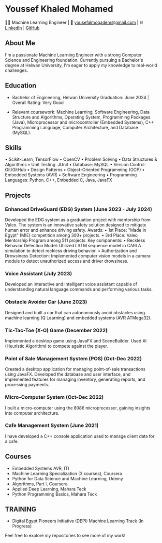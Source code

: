 
# Youssef Khaled Mohamed

👨‍💻 Machine Learning Engineer | 📧 yousefalmoqadem@gmail.com | 🌐 [LinkedIn](https://www.linkedin.com/in/youssef-khaled-m/) | [GitHub](https://github.com/Youssef-KhaledMo)

## About Me

I'm a passionate Machine Learning Engineer with a strong Computer Science and Engineering foundation. Currently pursuing a Bachelor's degree at Helwan University, I'm eager to apply my knowledge to real-world challenges.

## Education

- Bachelor of Engineering, Helwan University
Graduation: June 2024 | Overall Rating: Very Good

- Relevant coursework: Machine Learning, Software Engineering, Data Structure and Algorithms, Operating System, Programming Packages (Java), Microprocessor and microcontroller (Embedded Systems), C++ Programming Language, Computer Architecture, and Database (MySQL).

## Skills

•	Scikit-Learn, TensorFlow
•	OpenCV
•	Problem Solving
•	Data Structures & Algorithms
•	Unit Testing: JUnit
•	Database: MySQL
•	Version Control: Git/GitHub
•	Design Patterns
•	Object-Oriented Programming (OOP)
•	Embedded Systems (AVR)
•	Software Engineering
•	Programming Languages: Python, C++, Embedded C, Java, JavaFX 

## Projects
### Enhanced DriveGuard (EDG) System (June 2023 - July 2024)
Developed the EDG system as a graduation project with mentorship from Valeo. The system is an innovative safety solution designed to mitigate human error and enhance driving safety.
Awards:
•	1st Place: "Made in Egypt" (MIE) competition among 300+ projects.
•	3rd Place: Valeo Mentorship Program among 511 projects.
Key components:
•	Reckless Behavior Detection Model: Utilized LSTM sequence model in CARLA simulation to detect reckless driving behavior.
•	Authorization and Drowsiness Detection: Implemented computer vision models in a camera module to detect unauthorized access and driver drowsiness.


### Voice Assistant (July 2023)

Developed an interactive and intelligent voice assistant capable of understanding natural language commands and performing various tasks.

### Obstacle Avoider Car (June 2023)

Designed and built a car that can autonomously avoid obstacles using machine learning (Q Learning) and embedded systems (AVR ATMega32).

### Tic-Tac-Toe (X-O) Game (December 2022)

Implemented a desktop game using JavaFX and SceneBuilder. Used AI (Heuristic Algorithm) to compete against the player.

### Point of Sale Management System (POS) (Oct-Dec 2022)

Created a desktop application for managing point-of-sale transactions using JavaFX. Developed the database and user interface, and implemented features for managing inventory, generating reports, and processing payments.

### Micro-Computer System (Oct-Dec 2022)

I built a micro-computer using the 8086 microprocessor, gaining insights into computer architecture.

### Cafe Management System (June 2021)

I have developed a C++ console application used to manage client data for a cafe.

## Courses
- Embedded Systems AVR, ITI
- Machine Learning Specialization (3 courses), Coursera
- Python for Data Science and Machine Learning, Udemy
- Algorithms, Part I, Coursera
- Applied Deep Learning, Mahara Teck
- Python Programming Basics, Mahara Teck

## TRAINING
-	Digital Egypt Pioneers Initiative (DEPI) Machine Learning Track (In Progress)


Feel free to explore my repositories to see more of my work!

<!--
**Youssef-KhaledMo/Youssef-KhaledMo** is a ✨ _special_ ✨ repository because its `README.md` (this file) appears on your GitHub profile.

Here are some ideas to get you started:

- 🔭 I’m currently working on ...
- 🌱 I’m currently learning ...
- 👯 I’m looking to collaborate on ...
- 🤔 I’m looking for help with ...
- 💬 Ask me about ...
- 📫 How to reach me: ...
- 😄 Pronouns: ...
- ⚡ Fun fact: ...
-->
